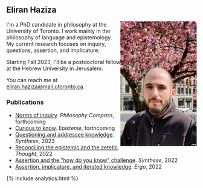 ## Eliran Haziza

<img align="right" src="assets/webpic.png" width=250 alt="Photo" style="max-width: 40%;">

I'm a PhD candidate in philosophy at the University of Toronto. I work mainly in the philosophy of language and epistemology. My current research focuses on inquiry, questions, assertion, and implicature.

Starting Fall 2023, I'll be a postdoctoral fellow at the Hebrew University in Jerusalem.

You can reach me at <eliran.haziza@mail.utoronto.ca>.

### Publications

* [Norms of inquiry](https://philpapers.org/archive/HAZNOI.pdf). _Philosophy Compass_, forthcoming
* [Curious to know](https://philpapers.org/archive/HAZCTK.pdf). _Episteme_, forthcoming
* [Questioning and addressee knowledge](https://philpapers.org/archive/HAZQAA.pdf). _Synthese_, 2023
* [Reconciling the epistemic and the zetetic](https://philpapers.org/archive/HAZRTE.pdf). _Thought_, 2022
* [Assertion and the "how do you know" challenge](https://philpapers.org/archive/HAZAAT.pdf). _Synthese_, 2022
* [Assertion, implicature, and iterated knowledge](https://philpapers.org/archive/HAZAIA.pdf). _Ergo_, 2022

{% include analytics.html %}
